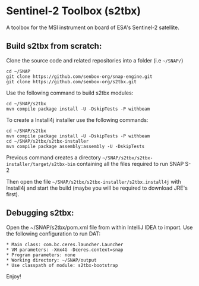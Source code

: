 Sentinel-2 Toolbox (s2tbx)
==========================

A toolbox for the MSI instrument on board of ESA's Sentinel-2 satellite.

## Build s2tbx from scratch: ##

Clone the source code and related repositories into a folder (i.e `~/SNAP/`)

    cd ~/SNAP
	git clone https://github.com/senbox-org/snap-engine.git
	git clone https://github.com/senbox-org/s2tbx.git
	
Use the following command to build s2tbx modules:

    cd ~/SNAP/s2tbx
	mvn compile package install -U -DskipTests -P withbeam

To create a Install4j installer use the following commands:

    cd ~/SNAP/s2tbx
    mvn compile package install -U -DskipTests -P withbeam
    cd ~/SNAP/s2tbx/s2tbx-installer
	mvn compile package assembly:assembly -U -DskipTests

Previous command creates a directory `~/SNAP/s2tbx/s2tbx-installer/target/s2tbx-bin` containing all the files required to run SNAP S-2

Then open the file `~/SNAP/s2tbx/s2tbx-installer/s2tbx.install4j` with Install4j and start the build (maybe you will be required to download JRE's first).

## Debugging s2tbx: ##

Open the ~/SNAP/s2tbx/pom.xml file from within IntelliJ IDEA to import.
Use the following configuration to run DAT:

    * Main class: com.bc.ceres.launcher.Launcher
    * VM parameters: -Xmx4G -Dceres.context=snap
    * Program parameters: none
    * Working directory: ~/SNAP/output
    * Use classpath of module: s2tbx-bootstrap

Enjoy!